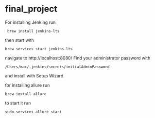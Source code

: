 # final_project

For installing Jenking run
```
 brew install jenkins-lts    
```
then start with
```
brew services start jenkins-lts
```
navigate to http://localhost:8080/
Find your administrator password with 
```
/Users/mac/.jenkins/secrets/initialAdminPassword
```
and install with Setup Wizard. 

for installing allure run
```
brew install allure
```
to start it run 
```
sudo services allure start
```
